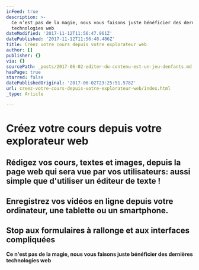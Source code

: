 ```yaml
---
inFeed: true
description: >-
  Ce n’est pas de la magie, nous vous faisons juste bénéficier des dernières
  technologies web
dateModified: '2017-11-12T11:56:47.961Z'
datePublished: '2017-11-12T11:56:48.486Z'
title: Créez votre cours depuis votre explorateur web
author: []
publisher: {}
via: {}
sourcePath: _posts/2017-06-02-editer-du-contenu-est-un-jeu-denfants.md
hasPage: true
starred: false
datePublishedOriginal: '2017-06-02T23:25:51.578Z'
url: creez-votre-cours-depuis-votre-explorateur-web/index.html
_type: Article

---
```

# **Créez votre cours depuis votre explorateur web**

## Rédigez vos cours, textes et images, depuis la page web qui sera vue par vos utilisateurs: aussi simple que d'utiliser un éditeur de texte !

## Enregistrez vos vidéos en ligne depuis votre ordinateur, une tablette ou un smartphone.

## Stop aux formulaires à rallonge et aux interfaces compliquées

**Ce n'est pas de la magie, nous vous faisons juste bénéficier des dernières technologies web**
